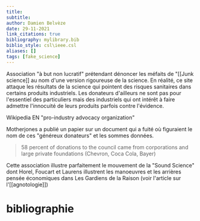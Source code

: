 ```yaml
---
title: 
subtitle:
author: Damien Belvèze
date: 29-11-2021
link_citations: true
bibliography: mylibrary.bib
biblio_style: csl\ieee.csl
aliases: []
tags: [fake_science]
---
```








Association "à but non lucratif" prétendant dénoncer les méfaits de "[[Junk science]] au nom d'une version rigoureuse de la science. 
En réalité, ce site attaque les résultats de la science qui pointent des risques sanitaires dans certains produits industriels. 
Les donateurs d'ailleurs ne sont pas pour l'essentiel des particuliers mais des industriels qui ont intérêt à faire admettre l'innocuité de leurs produits parfois contre l'évidence. 

Wikipedia EN "pro-industry advocacy organization"

Motherjones a publié un papier sur un document qui a fuité où figuraient le nom de ces "généreux donateurs" et les sommes données. 

> 58 percent of donations to the council came from corporations and large private foundations (Chevron, Coca Cola, Bayer)

Cette association illustre parfaitement le mouvement de la "Sound Science" dont Horel, Foucart et Laurens illustrent les manoeuvres et les arrières pensée économiques dans Les Gardiens de la Raison (voir l'article sur l'[[agnotologie]])






# bibliographie


